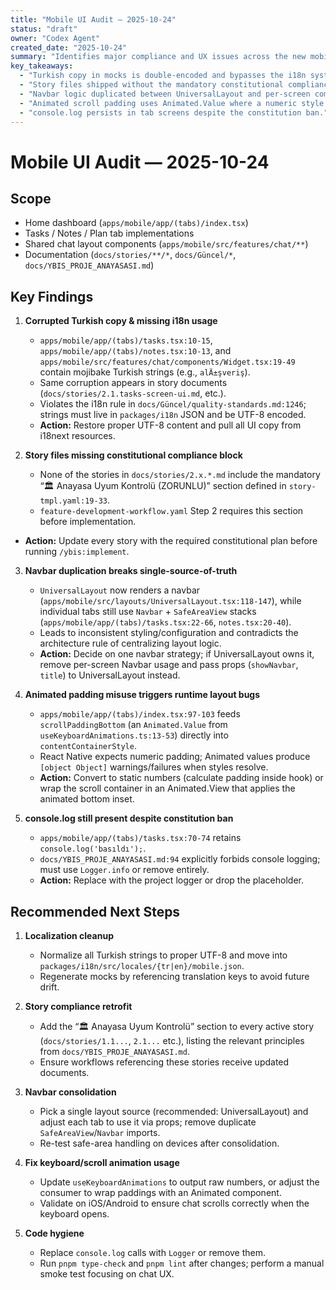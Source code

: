 ```yaml
---
title: "Mobile UI Audit — 2025-10-24"
status: "draft"
owner: "Codex Agent"
created_date: "2025-10-24"
summary: "Identifies major compliance and UX issues across the new mobile chat layout and supporting documentation."
key_takeaways:
  - "Turkish copy in mocks is double-encoded and bypasses the i18n system."
  - "Story files shipped without the mandatory constitutional compliance section."
  - "Navbar logic duplicated between UniversalLayout and per-screen components."
  - "Animated scroll padding uses Animated.Value where a numeric style is required."
  - "console.log persists in tab screens despite the constitution ban."
---
```


# Mobile UI Audit — 2025-10-24

## Scope
- Home dashboard (`apps/mobile/app/(tabs)/index.tsx`)
- Tasks / Notes / Plan tab implementations
- Shared chat layout components (`apps/mobile/src/features/chat/**`)
- Documentation (`docs/stories/**/*`, `docs/Güncel/*`, `docs/YBIS_PROJE_ANAYASASI.md`)

## Key Findings

1. **Corrupted Turkish copy & missing i18n usage**
   - `apps/mobile/app/(tabs)/tasks.tsx:10-15`, `apps/mobile/app/(tabs)/notes.tsx:10-13`, and `apps/mobile/src/features/chat/components/Widget.tsx:19-49` contain mojibake Turkish strings (e.g., `alÄ±şveriş`).  
   - Same corruption appears in story documents (`docs/stories/2.1.tasks-screen-ui.md`, etc.).  
   - Violates the i18n rule in `docs/Güncel/quality-standards.md:1246`; strings must live in `packages/i18n` JSON and be UTF-8 encoded.  
   - **Action:** Restore proper UTF-8 content and pull all UI copy from i18next resources.

2. **Story files missing constitutional compliance block**
   - None of the stories in `docs/stories/2.x.*.md` include the mandatory “🏛️ Anayasa Uyum Kontrolü (ZORUNLU)” section defined in `story-tmpl.yaml:19-33`.  
   - `feature-development-workflow.yaml` Step 2 requires this section before implementation.  
  - **Action:** Update every story with the required constitutional plan before running `/ybis:implement`.

3. **Navbar duplication breaks single-source-of-truth**
   - `UniversalLayout` now renders a navbar (`apps/mobile/src/layouts/UniversalLayout.tsx:118-147`), while individual tabs still use `Navbar` + `SafeAreaView` stacks (`apps/mobile/app/(tabs)/tasks.tsx:22-66`, `notes.tsx:20-40`).  
   - Leads to inconsistent styling/configuration and contradicts the architecture rule of centralizing layout logic.  
   - **Action:** Decide on one navbar strategy; if UniversalLayout owns it, remove per-screen Navbar usage and pass props (`showNavbar`, `title`) to UniversalLayout instead.

4. **Animated padding misuse triggers runtime layout bugs**
   - `apps/mobile/app/(tabs)/index.tsx:97-103` feeds `scrollPaddingBottom` (an `Animated.Value` from `useKeyboardAnimations.ts:13-53`) directly into `contentContainerStyle`.  
   - React Native expects numeric padding; Animated values produce `[object Object]` warnings/failures when styles resolve.  
   - **Action:** Convert to static numbers (calculate padding inside hook) or wrap the scroll container in an Animated.View that applies the animated bottom inset.

5. **console.log still present despite constitution ban**
   - `apps/mobile/app/(tabs)/tasks.tsx:70-74` retains `console.log('basıldı');`.  
   - `docs/YBIS_PROJE_ANAYASASI.md:94` explicitly forbids console logging; must use `Logger.info` or remove entirely.  
   - **Action:** Replace with the project logger or drop the placeholder.

## Recommended Next Steps

1. **Localization cleanup**  
   - Normalize all Turkish strings to proper UTF-8 and move into `packages/i18n/src/locales/{tr|en}/mobile.json`.  
   - Regenerate mocks by referencing translation keys to avoid future drift.

2. **Story compliance retrofit**  
   - Add the “🏛️ Anayasa Uyum Kontrolü” section to every active story (`docs/stories/1.1...`, `2.1...` etc.), listing the relevant principles from `docs/YBIS_PROJE_ANAYASASI.md`.  
   - Ensure workflows referencing these stories receive updated documents.

3. **Navbar consolidation**  
   - Pick a single layout source (recommended: UniversalLayout) and adjust each tab to use it via props; remove duplicate `SafeAreaView`/`Navbar` imports.  
   - Re-test safe-area handling on devices after consolidation.

4. **Fix keyboard/scroll animation usage**  
   - Update `useKeyboardAnimations` to output raw numbers, or adjust the consumer to wrap paddings with an Animated component.  
   - Validate on iOS/Android to ensure chat scrolls correctly when the keyboard opens.

5. **Code hygiene**  
   - Replace `console.log` calls with `Logger` or remove them.  
   - Run `pnpm type-check` and `pnpm lint` after changes; perform a manual smoke test focusing on chat UX.

